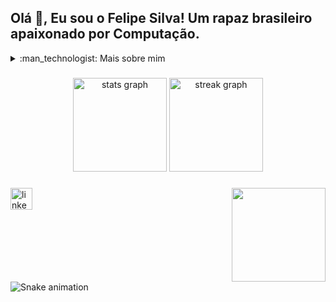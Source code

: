 <h2 align="left">Olá 👋, Eu sou o Felipe Silva! Um rapaz brasileiro apaixonado por Computação.</h2>
<!-- Dropdown -->
<details>
  <summary>:man_technologist: Mais sobre mim </summary>

  - :speech_balloon: Tenho 16 anos e atualmente moro no Brasil. Entrei no mundo da computação recentemente por paixão, possuo um certificado de noção básica sobre IA e programação em blocos. Estou cada vez mais sobre esse mundo incrível que é o da programação.

  - :zap: Sempre gostei de programção desde criança, adoro solucionar problemas díficeis, não desisto fácil e sempre tenho foco naquilo que eu faço.
</details>


###

<div align="center">
  <img src="https://github-readme-stats.vercel.app/api?username=OSilvaDevTI&hide_title=false&hide_rank=false&show_icons=true&include_all_commits=true&count_private=true&disable_animations=false&theme=vue-dark&locale=en&hide_border=false" height="150" alt="stats graph"  />
  <img src="https://streak-stats.demolab.com?user=OSilvaDevTI&locale=pt-br&mode=daily&theme=vue-dark&hide_border=false&border_radius=5" height="150" alt="streak graph"  />
</div>

###

<img align="right" height="150" src="https://media.giphy.com/media/v1.Y2lkPTc5MGI3NjExZDM0aHpiYWxyM2N4aHVnbXZseTVlbWptZXA5ZHUzNG13bW52bDdkZyZlcD12MV9naWZzX3NlYXJjaCZjdD1n/ENY5vJgJPEfG3Ym14H/giphy.gif"  />

###

<div align="left">
</div>

###

<div align="left">
  <a href="https://www.linkedin.com/in/felipe-silva-1932aa350/" target="_blank">
    <img src="https://img.shields.io/static/v1?message=LinkedIn&logo=linkedin&label=&color=0077B5&logoColor=white&labelColor=&style=for-the-badge" height="35" alt="linkedin logo"  />
  </a>
</div>

###

<br clear="both">

<img src="https://raw.githubusercontent.com/OSilvaDevTI/OSilvaDevTI/output/snake.svg" alt="Snake animation" />

###
